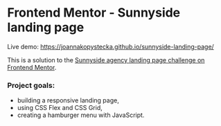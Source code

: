 # Frontend Mentor - Sunnyside landing page

Live demo: https://joannakopystecka.github.io/sunnyside-landing-page/

This is a solution to the [Sunnyside agency landing page challenge on Frontend Mentor](https://www.frontendmentor.io/challenges/sunnyside-agency-landing-page-7yVs3B6ef).


### Project goals:
- building a responsive landing page,
- using CSS Flex and CSS Grid,
- creating a hamburger menu with JavaScript.
